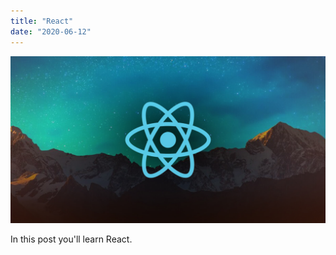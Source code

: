 ```yaml
---
title: "React"
date: "2020-06-12"
---
```


![react](./og-learning-path-react.jpg)

In this post you'll learn React.